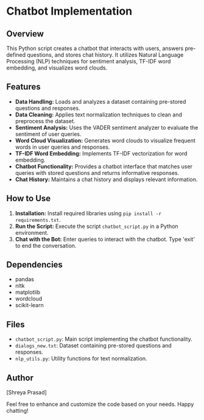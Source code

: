 # Chatbot Implementation

## Overview
This Python script creates a chatbot that interacts with users, answers pre-defined questions, and stores chat history. It utilizes Natural Language Processing (NLP) techniques for sentiment analysis, TF-IDF word embedding, and visualizes word clouds.

## Features
- **Data Handling:** Loads and analyzes a dataset containing pre-stored questions and responses.
- **Data Cleaning:** Applies text normalization techniques to clean and preprocess the dataset.
- **Sentiment Analysis:** Uses the VADER sentiment analyzer to evaluate the sentiment of user queries.
- **Word Cloud Visualization:** Generates word clouds to visualize frequent words in user queries and responses.
- **TF-IDF Word Embedding:** Implements TF-IDF vectorization for word embedding.
- **Chatbot Functionality:** Provides a chatbot interface that matches user queries with stored questions and returns informative responses.
- **Chat History:** Maintains a chat history and displays relevant information.

## How to Use
1. **Installation:** Install required libraries using `pip install -r requirements.txt`.
2. **Run the Script:** Execute the script `chatbot_script.py` in a Python environment.
3. **Chat with the Bot:** Enter queries to interact with the chatbot. Type 'exit' to end the conversation.

## Dependencies
- pandas
- nltk
- matplotlib
- wordcloud
- scikit-learn

## Files
- `chatbot_script.py`: Main script implementing the chatbot functionality.
- `dialogs_new.txt`: Dataset containing pre-stored questions and responses.
- `nlp_utils.py`: Utility functions for text normalization.

## Author
[Shreya Prasad]

Feel free to enhance and customize the code based on your needs. Happy chatting!

